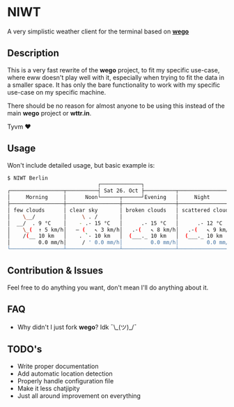 # NIWT

A very simplistic weather client for the terminal based on **[wego](https://github.com/schachmat/wego)**

## Description

This is a very fast rewrite of the **wego** project, to fit my specific use-case, where eww doesn't play well with it, especially when trying to fit the data in a smaller space. It has only the bare functionality to work with my specific use-case on my specific machine.

There should be no reason for almost anyone to be using this instead of the main **wego** project or **wttr.in**.

Tyvm :heart:

## Usage

Won't include detailed usage, but basic example is:

```bash
$ NIWT Berlin
                             ┌─────────────┐
┌─────────────────┬──────────┤ Sat 26. Oct ├──────────┬─────────────────┐
│     Morning     │      Noon└──────┬──────┘Evening   │     Night       │
├─────────────────┼─────────────────┼─────────────────┼─────────────────┤
│ few clouds      │ clear sky       │ broken clouds   │ scattered cloud │
│    \__/         │     \ . /       │                 │                 │
│  __/  . 9 °C    │    - .- 15 °C   │      .- 15 °C   │      .- 12 °C   │
│    \_(  ↑ 5 km/h│   ‒ (   ↖ 3 km/h│   .-(   ↖ 8 km/h│   .-(   ↖ 9 km/h│
│    /(__ 10 km   │    . `- 10 km   │  (___._ 10 km   │  (___._ 10 km   │
│         0.0 mm/h│     / ' 0.0 mm/h│         0.0 mm/h│         0.0 mm/h│
└─────────────────┴─────────────────┴─────────────────┴─────────────────┘
```

## Contribution & Issues

Feel free to do anything you want, don't mean I'll do anything about it.

## FAQ

- Why didn't I just fork **wego**? Idk ¯\\\_(ツ)\_/¯

## TODO's

- Write proper documentation
- Add automatic location detection
- Properly handle configuration file
- Make it less chatjipity
- Just all around improvement on everything
